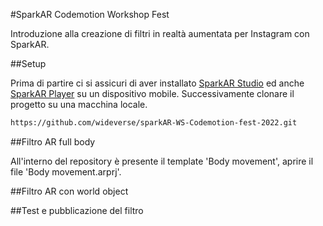 #SparkAR Codemotion Workshop Fest

Introduzione alla creazione di filtri in realtà aumentata per Instagram con SparkAR.

##Setup

Prima di partire ci si assicuri di aver installato  [SparkAR Studio](https://sparkar.facebook.com/ar-studio/learn/downloads/) ed anche [SparkAR Player](https://sparkar.facebook.com/ar-studio/learn/downloads/) su un dispositivo mobile.
Successivamente clonare il progetto su una macchina locale.
```bash
https://github.com/wideverse/sparkAR-WS-Codemotion-fest-2022.git
```
##Filtro AR full body

All'interno del repository è presente il template 'Body movement', aprire il file 'Body movement.arprj'. 

##Filtro AR con world object

##Test e pubblicazione del filtro


